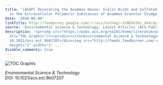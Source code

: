 ```yaml
---
title: '[ASAP] Decorating the Anammox House: Sialic Acids and Sulfated Glycosaminoglycans
  in the Extracellular Polymeric Substances of Anammox Granular Sludge'
date: '2020-04-09'
linkTitle: http://feedproxy.google.com/~r/acs/esthag/~3/NEGb3Vy_dk4/acs.est.9b07207
source: 'Environmental Science & Technology: Latest Articles (ACS Publications)'
description: '<p><img src="https://pubs.acs.org/na101/home/literatum/publisher/achs/journals/content/esthag/0/esthag.ahead-of-print/acs.est.9b07207/20200409/images/medium/es9b07207_0004.gif"
  alt="TOC Graphic"/></p><div><cite>Environmental Science & Technology</cite></div><div>DOI:
  10.1021/acs.est.9b07207</div><img src="http://feeds.feedburner.com/~r/acs/esthag/~4/NEGb3Vy_dk4"
  height="1" width="1" ...'
disable_comments: true
---
```

<p><img src="https://pubs.acs.org/na101/home/literatum/publisher/achs/journals/content/esthag/0/esthag.ahead-of-print/acs.est.9b07207/20200409/images/medium/es9b07207_0004.gif" alt="TOC Graphic"/></p><div><cite>Environmental Science & Technology</cite></div><div>DOI: 10.1021/acs.est.9b07207</div><img src="http://feeds.feedburner.com/~r/acs/esthag/~4/NEGb3Vy_dk4" height="1" width="1" ...